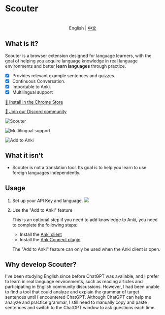 # Scouter

<p align="center">
    <br> English | <a href="README-zh.md">中文</a>
</p>

## What is it?

Scouter is a browser extension designed for language learners, with the goal of helping you acquire language knowledge in real language environments and better **learn languages** through practice.

- [x] Provides relevant example sentences and quizzes.
- [x] Continuous Conversation.
- [x] Importable to Anki.
- [x] Multilingual support

[🚀 Install in the Chrome Store](https://chrome.google.com/webstore/detail/scouter/mncfcjnabpfoagocanfjglfcpmmnkicb?hl=zh-CN&authuser=0)

[💬 Join our Discord community](https://discord.com/invite/7Pm3vmz87n)

![Scouter](https://jiangzilong-image.oss-cn-beijing.aliyuncs.com/uPic/Frame8720230510130846.png)

![Multilingual support](https://jiangzilong-image.oss-cn-beijing.aliyuncs.com/uPic/Frame6220230510130857.png)

![Add to Anki](https://jiangzilong-image.oss-cn-beijing.aliyuncs.com/uPic/Frame5620230510130905.png)

## What it isn't

- Scouter is not a translation tool. Its goal is to help you learn to use foreign languages independently.

## Usage

1. Set up your API Key and language.
![](https://jiangzilong-image.oss-cn-beijing.aliyuncs.com/uPic/j9cVoy20230330112929.jpg)

2. Use the "Add to Anki" feature

    This is an optional step if you need to add knowledge to Anki, you need to complete the following steps:
    - Install the [Anki client](https://apps.ankiweb.net/)
    - Install the [AnkiConnect plugin](https://ankiweb.net/shared/info/2055492159)

    The "Add to Anki" feature can only be used when the Anki client is open.

## Why develop Scouter?

I've been studying English since before ChatGPT was available, and I prefer to learn in real language environments, such as reading articles and participating in English community discussions. However, I had been unable to find a tool that could analyze and explain the grammar of target sentences until I encountered ChatGPT. Although ChatGPT can help me analyze and practice grammar, I still need to manually copy and paste sentences and switch to the ChatGPT window to ask questions each time.

